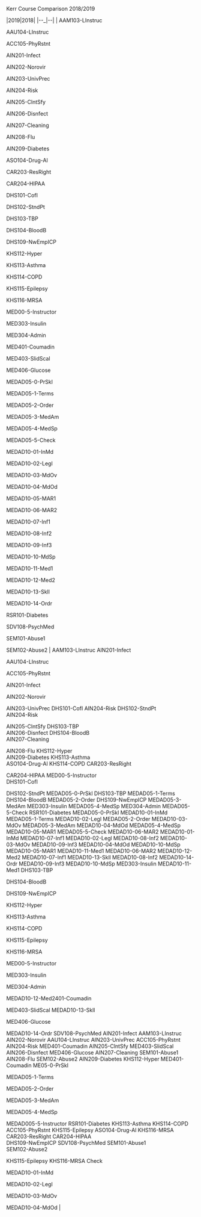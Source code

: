 Kerr Course Comparison 2018/2019

|2019|2018|
|--_|--|
| AAM103-LInstruc

AAU104-LInstruc

ACC105-PhyRstnt

AIN201-Infect

AIN202-Norovir

AIN203-UnivPrec

AIN204-Risk

AIN205-ClntSfy

AIN206-Disnfect

AIN207-Cleaning

AIN208-Flu

AIN209-Diabetes

ASO104-Drug-Al

CAR203-ResRight

CAR204-HIPAA

DHS101-CofI

DHS102-StndPt

DHS103-TBP

DHS104-BloodB

DHS109-NwEmpICP

KHS112-Hyper

KHS113-Asthma

KHS114-COPD

KHS115-Epilepsy

KHS116-MRSA

MED00-5-Instructor

MED303-Insulin

MED304-Admin

MED401-Coumadin

MED403-SlidScal

MED406-Glucose

MEDAD05-0-PrSkl

MEDAD05-1-Terms

MEDAD05-2-Order

MEDAD05-3-MedAm

MEDAD05-4-MedSp

MEDAD05-5-Check

MEDAD10-01-InMd

MEDAD10-02-Legl

MEDAD10-03-MdOv

MEDAD10-04-MdOd

MEDAD10-05-MAR1

MEDAD10-06-MAR2

MEDAD10-07-Inf1

MEDAD10-08-Inf2

MEDAD10-09-Inf3

MEDAD10-10-MdSp

MEDAD10-11-Med1

MEDAD10-12-Med2

MEDAD10-13-Skll

MEDAD10-14-Ordr

RSR101-Diabetes

SDV108-PsychMed

SEM101-Abuse1

SEM102-Abuse2 | AAM103-LInstruc	AIN201-Infect

AAU104-LInstruc	

ACC105-PhyRstnt

AIN201-Infect

AIN202-Norovir
	
AIN203-UnivPrec
DHS101-CofI	AIN204-Risk
DHS102-StndPt	
AIN204-Risk

AIN205-ClntSfy
DHS103-TBP	
AIN206-Disnfect
DHS104-BloodB	
AIN207-Cleaning
	
AIN208-Flu
KHS112-Hyper	
AIN209-Diabetes
KHS113-Asthma	
ASO104-Drug-Al
KHS114-COPD	
CAR203-ResRight
	
CAR204-HIPAA
MED00-5-Instructor	
DHS101-CofI
	
DHS102-StndPt
MEDAD05-0-PrSkl	DHS103-TBP
MEDAD05-1-Terms	DHS104-BloodB
MEDAD05-2-Order	DHS109-NwEmpICP
MEDAD05-3-MedAm	MED303-Insulin
MEDAD05-4-MedSp	MED304-Admin
MEDAD05-5-Check	RSR101-Diabetes
	MEDAD05-0-PrSkl
MEDAD10-01-InMd	MEDAD05-1-Terms
MEDAD10-02-Legl	MEDAD05-2-Order
MEDAD10-03-MdOv	MEDAD05-3-MedAm
MEDAD10-04-MdOd	MEDAD05-4-MedSp
MEDAD10-05-MAR1	MEDAD05-5-Check
MEDAD10-06-MAR2	MEDAD10-01-InMd
MEDAD10-07-Inf1	MEDAD10-02-Legl
MEDAD10-08-Inf2	MEDAD10-03-MdOv
MEDAD10-09-Inf3	MEDAD10-04-MdOd
MEDAD10-10-MdSp	MEDAD10-05-MAR1
MEDAD10-11-Med1	MEDAD10-06-MAR2
MEDAD10-12-Med2	MEDAD10-07-Inf1
MEDAD10-13-Skll	MEDAD10-08-Inf2
MEDAD10-14-Ordr	MEDAD10-09-Inf3
	MEDAD10-10-MdSp
MED303-Insulin	MEDAD10-11-Med1
DHS103-TBP

DHS104-BloodB

DHS109-NwEmpICP

KHS112-Hyper

KHS113-Asthma

KHS114-COPD

KHS115-Epilepsy

KHS116-MRSA

MED00-5-Instructor

MED303-Insulin

MED304-Admin	

MEDAD10-12-Med2401-Coumadin

MED403-SlidScal	MEDAD10-13-Skll

MED406-Glucose	

MEDAD10-14-Ordr
	SDV108-PsychMed
AIN201-Infect	AAM103-LInstruc
AIN202-Norovir	AAU104-LInstruc
AIN203-UnivPrec	ACC105-PhyRstnt
AIN204-Risk	MED401-Coumadin
AIN205-ClntSfy	MED403-SlidScal
AIN206-Disnfect	MED406-Glucose
AIN207-Cleaning	SEM101-Abuse1
AIN208-Flu	SEM102-Abuse2
AIN209-Diabetes	KHS112-Hyper
MED401-Coumadin	ME05-0-PrSkl

MEDAD05-1-Terms

MEDAD05-2-Order

MEDAD05-3-MedAm

MEDAD05-4-MedSp

MEDAD005-5-Instructor
RSR101-Diabetes	KHS113-Asthma
	KHS114-COPD
ACC105-PhyRstnt	KHS115-Epilepsy
ASO104-Drug-Al	KHS116-MRSA
CAR203-ResRight	
CAR204-HIPAA	
DHS109-NwEmpICP	
SDV108-PsychMed	
SEM101-Abuse1	
SEM102-Abuse2	
	
KHS115-Epilepsy	
KHS116-MRSA	Check

MEDAD10-01-InMd

MEDAD10-02-Legl

MEDAD10-03-MdOv

MEDAD10-04-MdOd |


<!--stackedit_data:
eyJoaXN0b3J5IjpbLTE3NTgzNjUyMDNdfQ==
-->